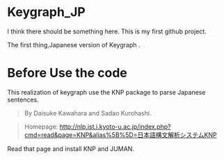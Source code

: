 # Keygraph_JP
I think there should be something here.
This is my first github project.

The first thing,Japanese version of Keygraph .

# Before Use the code
This realization of keygraph use the KNP package to parse Japanese sentences.
>By Daisuke Kawahara and Sadao Kurohashi.

>Homepage:
>http://nlp.ist.i.kyoto-u.ac.jp/index.php?cmd=read&page=KNP&alias%5B%5D=日本語構文解析システムKNP

Read that page and install KNP and JUMAN.
